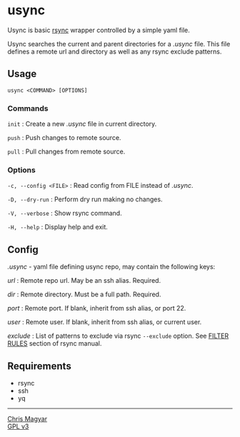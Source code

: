 # usync

Usync is basic [rsync][rsync] wrapper controlled by a simple yaml file.

Usync searches the current and parent directories for a *.usync* file. This
file defines a remote url and directory as well as any rsync exclude patterns.

## Usage

    usync <COMMAND> [OPTIONS]

### Commands
`init`
: Create a new *.usync* file in current directory.

`push`
: Push changes to remote source.

`pull`
: Pull changes from remote source.

### Options
`-c, --config <FILE>`
: Read config from FILE instead of *.usync*.

`-D, --dry-run`
: Perform dry run making no changes.

`-V, --verbose`
: Show rsync command.

`-H, --help`
: Display help and exit.

## Config
*.usync* - yaml file defining usync repo, may contain the following keys:

*url*
: Remote repo url. May be an ssh alias. Required.

*dir*
: Remote directory. Must be a full path. Required.

*port*
: Remote port. If blank, inherit from ssh alias, or port 22.

*user*
: Remote user. If blank, inherit from ssh alias, or current user.

*exclude*
: List of patterns to exclude via rsync `--exclude` option. See
  [FILTER RULES][rules] section of rsync manual.

## Requirements
- rsync
- ssh
- yq

----
[Chris Magyar](https://mags.zone)\
[GPL v3](https://www.gnu.org/licenses/gpl-3.0)

[rsync]: https://github.com/WayneD/rsync
[rules]: https://man7.org/linux/man-pages/man1/rsync.1.html#FILTER_RULES

<!--metadata:
author: Chris Magyar <c.magyar.ec@gmail.com>
description: Automated rsync wrapper written in bash.
keywords: usync, rsync, bash
css: ../css/main.css
-->
